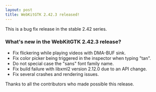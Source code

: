 ```yaml
---
layout: post
title: WebKitGTK 2.42.3 released!
---
```


This is a bug fix release in the stable 2.42 series.

### What's new in the WebKitGTK 2.42.3 release?

 - Fix flickering while playing videos with DMA-BUF sink.
 - Fix color picker being triggered in the inspector when typing "tan".
 - Do not special case the "sans" font family name.
 - Fix build failure with libxml2 version 2.12.0 due to an API change.
 - Fix several crashes and rendering issues.

Thanks to all the contributors who made possible this release.